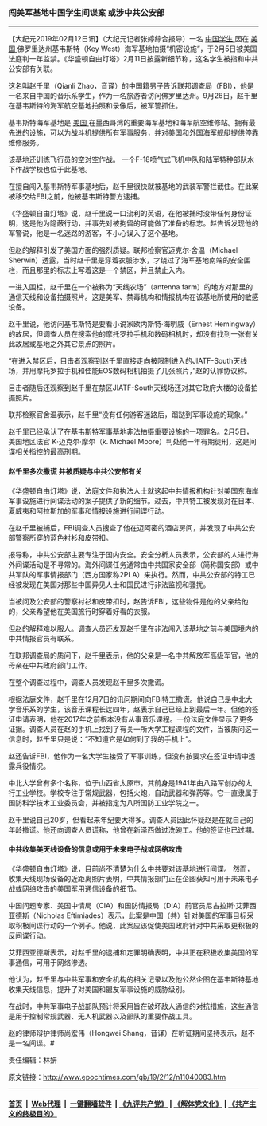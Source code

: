 ### 闯美军基地中国学生间谍案 或涉中共公安部
------------------------

<p>
 【大纪元2019年02月12日讯】（大纪元记者张婷综合报导）一名
 <a href="http://www.epochtimes.com/gb/tag/%E4%B8%AD%E5%9B%BD%E5%AD%A6%E7%94%9F.html">
  中国学生
 </a>
 因在
 <a href="http://www.epochtimes.com/gb/tag/%E7%BE%8E%E5%9B%BD.html">
  美国
 </a>
 佛罗里达州基韦斯特（Key West）海军基地拍摄“机密设施”，于2月5日被美国法庭判一年监禁。《华盛顿自由灯塔》2月11日披露新细节称，这名学生被指和中共公安部有关联。
</p>
<p>
 这名叫赵千里（Qianli Zhao，音译）的中国籍男子告诉联邦调查局（FBI），他是一名来自中国的音乐系学生，作为一名旅游者访问佛罗里达州。9月26日，赵千里在基韦斯特的海军航空基地拍照和录像后，被军警抓住。
</p>
<p>
 基韦斯特海军基地是
 <a href="http://www.epochtimes.com/gb/tag/%E7%BE%8E%E5%9B%BD.html">
  美国
 </a>
 在墨西哥湾的重要海军基地和海军航空维修站。拥有最先进的设施，可以为战斗机提供所有军事服务，并对美国和外国海军舰艇提供停靠维修服务。
</p>
<p>
 该基地还训练飞行员的空对空作战。 一个F-18喷气式飞机中队和陆军特种部队水下作战学校也位于此基地。
</p>
<p>
 在擅自闯入基韦斯特军事基地后，赵千里很快就被基地的武装军警拦截住。在此案被移交给FBI之前，他被基韦斯特警方逮捕。
</p>
<p>
 《华盛顿自由灯塔》说，赵千里说一口流利的英语，在他被捕时没带任何身份证明，这是他为隐蔽行动，并事先对被拘留的可能做了准备的标志。赵告诉发现他的军警说，他是一名迷路的游客，不小心误入了这个基地。
</p>
<p>
 但赵的解释引发了美国方面的强烈质疑。联邦检察官迈克尔‧舍温（Michael Sherwin）透露，当时赵千里是穿着衣服涉水，才绕过了海军基地南端的安全围栏，而且那里的标志上写着这是一个禁区，并且禁止入内。
</p>
<p>
 一进入围栏，赵千里在一个被称为“天线农场”（antenna farm）的地方对那里的通信天线和设备拍摄照片。这是美军、禁毒机构和情报机构在该基地所使用的敏感设备。
</p>
<p>
 赵千里说，他访问基韦斯特是要看小说家欧内斯特·海明威（Ernest Hemingway）的故居，但调查人员在搜索他的摩托罗拉手机和数码相机时，却没有找到一张有关此故居或基地之外其它景点的照片。
</p>
<p>
 “在进入禁区后，目击者观察到赵千里直接走向被限制进入的JIATF-South天线场，并用摩托罗拉手机和佳能EOS数码相机拍摄了几张照片，”赵的认罪协议称。
</p>
<p>
 目击者随后还观察到赵千里在禁区JIATF-South天线场还对其它政府大楼的设备拍摄照片。
</p>
<p>
 联邦检察官舍温表示，赵千里“没有任何游客迷路后，蹓跶到军事设施的现象。”
</p>
<p>
 赵千里已经承认了在基韦斯特军事基地非法拍摄重要设施的一项罪名。2月5日，美国地区法官 K‧迈克尔‧摩尔（k. Michael Moore）判处他一年有期徒刑，这是间谍相关指控的最高刑期。
</p>
<h4>
 赵千里多次撒谎 并被质疑与中共公安部有关
</h4>
<p>
 《华盛顿自由灯塔》说，法庭文件和执法人士就这起中共情报机构针对美国东海岸军事设施进行间谍活动的案子提供了新的细节。过去，中共特工被发现对在日本、夏威夷和阿拉斯加的军事和情报设施进行间谍行动。
</p>
<p>
 在赵千里被捕后，FBI调查人员搜查了他在迈阿密的酒店房间，并发现了中共公安部警察所穿的蓝色衬衫和皮带扣。
</p>
<p>
 报导称，中共公安部主要专注于国内安全。安全分析人员表示，公安部的人进行海外间谍活动是不寻常的。海外间谍任务通常由中共国家安全部（简称国安部）或中共军队的军事情报部门（西方国家称2PLA）来执行。然而，中共公安部的特工已经被发现在美国对那些中国异见人士和国民进行非法监视和骚扰。
</p>
<p>
 当被问及公安部的警察衬衫和皮带扣时，赵告诉FBI，这些物件是他的父亲给他的，父亲希望他在美国旅行时穿着好看的衣服。
</p>
<p>
 但赵的解释难以服人。调查人员还发现赵千里在非法闯入该基地之前与美国境内的中共情报官员有联系。
</p>
<p>
 在联邦调查局的质问下，赵千里表示，他的父亲是一名中共解放军高级军官，他的母亲在中共政府部门工作。
</p>
<p>
 在整个调查过程中，调查人员发现赵千里多次撒谎。
</p>
<p>
 根据法庭文件，赵千里在12月7日的讯问期间向FBI特工撒谎。他说自己是中北大学音乐系的学生，该音乐课程长达四年，赵表示自己已经上到最后一年。但他的签证申请表明，他在2017年之前根本没有从事音乐课程。一份法庭文件显示了更多证据。调查人员在赵的手机上找到了有关一所大学工程课程的文件，当被质问这一信息时，赵千里只是说：“不知道它是如何到了我的手机上”。
</p>
<p>
 赵还告诉FBI，他作为一名大学生接受了军事训练，但没有按要求在签证申请中透露兵役情况。
</p>
<p>
 中北大学曾有多个名称，位于山西省太原市。其前身是1941年由八路军创办的太行工业学校。学校专注于常规武器，包括火炮，自动武器和弹药等。它一直隶属于国防科学技术工业委员会，并被指定为八所国防工业学院之一。
</p>
<p>
 赵千里说自己20岁，但看起来年纪要大得多。调查人员因此怀疑赵是在就自己的年龄撒谎。他还向调查人员谎称，他曾在新泽西做过洗碗工。他的签证也已过期。
</p>
<h4>
 中共收集美天线设备的信息或用于未来电子战或网络攻击
</h4>
<p>
 《华盛顿自由灯塔》说，目前尚不清楚为什么中共要对该基地进行间谍。 然而，收集天线现场设备的近距离照片表明，中共情报部门正在企图获知可用于未来电子战或网络攻击的美国军用通信设备的细节。
</p>
<p>
 中国问题专家、美国中情局（CIA）和国防情报局（DIA）前官员尼古拉斯·艾菲西亚德斯（Nicholas Eftimiades）表示，此案是中国（共）针对美国的军事目标采取积极间谍行动的一个例子。他说，此案应该促使美国政府针对中共采取更积极的反间谍行动。
</p>
<p>
 艾菲西亚德斯表示，对赵千里的逮捕和定罪明确表明，中共正在积极收集美国的军事通信，可用于网络渗透。
</p>
<p>
 他认为，赵千里与中共军事和安全机构的相关记录以及他公然企图在基韦斯特基地收集天线信息，提升了对美国和盟友军事设施的威胁级别。
</p>
<p>
 在战时，中共军事电子战部队预计将采用旨在破坏敌人通信的对抗措施，这些通信是用于控制常规武器、无人机武器以及部队的重要作战工具。
</p>
<p>
 赵的律师辩护律师尚宏伟（Hongwei Shang，音译）在听证期间坚持表示，赵不是一名间谍。#
</p>
<p>
 责任编辑：林妍
</p>

原文链接：http://www.epochtimes.com/gb/19/2/12/n11040083.htm


------------------------
#### [首页](https://github.com/gfw-breaker/banned-news/blob/master/README.md) &nbsp;|&nbsp; [Web代理](https://github.com/labour-camp/helloworld) &nbsp;|&nbsp; [一键翻墙软件](https://github.com/gfw-breaker/nogfw/blob/master/README.md) &nbsp;| [《九评共产党》](https://github.com/gfw-breaker/9ping.md/blob/master/README.md#九评之一评共产党是什么) | [《解体党文化》](https://github.com/gfw-breaker/jtdwh.md/blob/master/README.md) | [《共产主义的终极目的》](https://github.com/gfw-breaker/gczydzjmd.md/blob/master/README.md)

